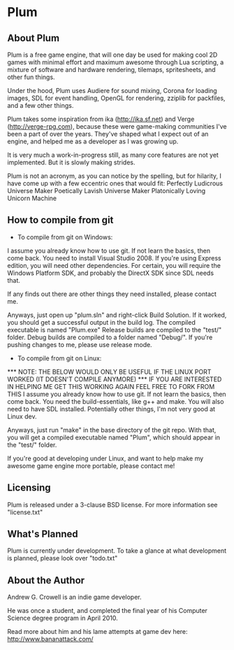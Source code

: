 Plum
====

About Plum
----------

Plum is a free game engine, that will one day be used for making cool 2D
games with minimal effort and maximum awesome through Lua scripting, a mixture
of software and hardware rendering, tilemaps, spritesheets, and other fun things.

Under the hood, Plum uses Audiere for sound mixing, Corona for loading images,
SDL for event handling, OpenGL for rendering, zziplib for packfiles,
and a few other things.

Plum takes some inspiration from ika (http://ika.sf.net)
and Verge (http://verge-rpg.com), because these were game-making
communities I've been a part of over the years. They've shaped what I
expect out of an engine, and helped me as a developer as I was growing up.

It is very much a work-in-progress still, as many core features are not yet 
implemented. But it is slowly making strides. 

Plum is not an acronym, as you can notice by the spelling, but for hilarity, I
have come up with a few eccentric ones that would fit:
    Perfectly Ludicrous Universe Maker
    Poetically Lavish Universe Maker
    Platonically Loving Unicorn Machine

How to compile from git
-----------------------

- To compile from git on Windows:

I assume you already know how to use git. If not learn the basics, then come back.
You need to install Visual Studio 2008.
If you're using Express edition, you will need other dependencies.
For certain, you will require the Windows Platform SDK, and probably the DirectX SDK since SDL needs that.

If any finds out there are other things they need installed, please
contact me.

Anyways, just open up "plum.sln" and right-click Build Solution.
If it worked, you should get a successful output in the build log.
The compiled executable is named "Plum.exe"
Release builds are compiled to the "test/" folder.
Debug builds are compiled to a folder named "Debug/".
If you're pushing changes to me, please use release mode.

- To compile from git on Linux:

*** NOTE: THE BELOW WOULD ONLY BE USEFUL IF THE LINUX PORT WORKED (IT DOESN'T COMPILE ANYMORE)
*** IF YOU ARE INTERESTED IN HELPING ME GET THIS WORKING AGAIN FEEL FREE TO FORK FROM THIS
I assume you already know how to use git. If not learn the basics, then come back.
You need the build-essentials, like g++ and make.
You will also need to have SDL installed.
Potentially other things, I'm not very good at Linux dev.

Anyways, just run "make" in the base directory of the git repo.
With that, you will get a compiled executable named "Plum",
which should appear in the "test/" folder.

If you're good at developing under Linux, and want to help make my awesome game
engine more portable, please contact me!

Licensing
---------

Plum is released under a 3-clause BSD license. For more information see "license.txt"

What's Planned
--------------

Plum is currently under development. To take a glance at what development is planned,
please look over "todo.txt"

About the Author
----------------

Andrew G. Crowell is an indie game developer.

He was once a student, and completed the final year of his Computer Science
degree program in April 2010.

Read more about him and his lame attempts at game dev here: http://www.bananattack.com/